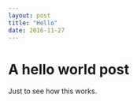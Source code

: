 ```yaml
---
layout: post
title: "Hello"
date: 2016-11-27
---
```


# A hello world post

Just to see how this works.
